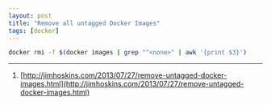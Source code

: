 ```yaml
---
layout: post
title: "Remove all untagged Docker Images"
tags: [docker]
---
```


```bash
docker rmi -f $(docker images | grep "^<none>" | awk '{print $3}')
```

---
1. [http://jimhoskins.com/2013/07/27/remove-untagged-docker-images.html](http://jimhoskins.com/2013/07/27/remove-untagged-docker-images.html)
